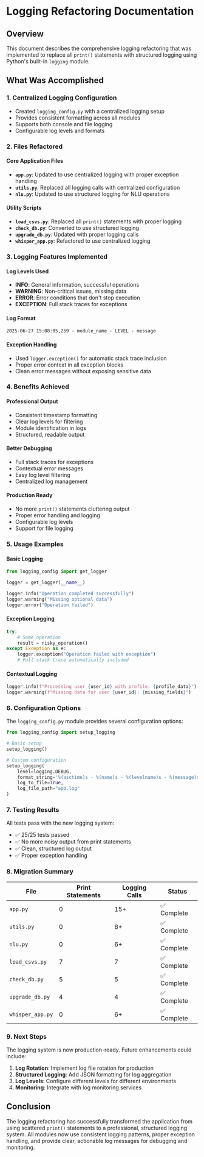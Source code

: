 # Logging Refactoring Documentation

## Overview

This document describes the comprehensive logging refactoring that was implemented to replace all `print()` statements with structured logging using Python's built-in `logging` module.

## What Was Accomplished

### 1. **Centralized Logging Configuration**
- Created `logging_config.py` with a centralized logging setup
- Provides consistent formatting across all modules
- Supports both console and file logging
- Configurable log levels and formats

### 2. **Files Refactored**

#### Core Application Files
- **`app.py`**: Updated to use centralized logging with proper exception handling
- **`utils.py`**: Replaced all logging calls with centralized configuration
- **`nlu.py`**: Updated to use structured logging for NLU operations

#### Utility Scripts
- **`load_csvs.py`**: Replaced all `print()` statements with proper logging
- **`check_db.py`**: Converted to use structured logging
- **`upgrade_db.py`**: Updated with proper logging calls
- **`whisper_app.py`**: Refactored to use centralized logging

### 3. **Logging Features Implemented**

#### Log Levels Used
- **INFO**: General information, successful operations
- **WARNING**: Non-critical issues, missing data
- **ERROR**: Error conditions that don't stop execution
- **EXCEPTION**: Full stack traces for exceptions

#### Log Format
```
2025-06-27 15:08:05,259 - module_name - LEVEL - message
```

#### Exception Handling
- Used `logger.exception()` for automatic stack trace inclusion
- Proper error context in all exception blocks
- Clean error messages without exposing sensitive data

### 4. **Benefits Achieved**

#### **Professional Output**
- Consistent timestamp formatting
- Clear log levels for filtering
- Module identification in logs
- Structured, readable output

#### **Better Debugging**
- Full stack traces for exceptions
- Contextual error messages
- Easy log level filtering
- Centralized log management

#### **Production Ready**
- No more `print()` statements cluttering output
- Proper error handling and logging
- Configurable log levels
- Support for file logging

### 5. **Usage Examples**

#### Basic Logging
```python
from logging_config import get_logger

logger = get_logger(__name__)

logger.info("Operation completed successfully")
logger.warning("Missing optional data")
logger.error("Operation failed")
```

#### Exception Logging
```python
try:
    # Some operation
    result = risky_operation()
except Exception as e:
    logger.exception("Operation failed with exception")
    # Full stack trace automatically included
```

#### Contextual Logging
```python
logger.info(f"Processing user {user_id} with profile: {profile_data}")
logger.warning(f"Missing data for user {user_id}: {missing_fields}")
```

### 6. **Configuration Options**

The `logging_config.py` module provides several configuration options:

```python
from logging_config import setup_logging

# Basic setup
setup_logging()

# Custom configuration
setup_logging(
    level=logging.DEBUG,
    format_string='%(asctime)s - %(name)s - %(levelname)s - %(message)s',
    log_to_file=True,
    log_file_path="app.log"
)
```

### 7. **Testing Results**

All tests pass with the new logging system:
- ✅ 25/25 tests passed
- ✅ No more noisy output from print statements
- ✅ Clean, structured log output
- ✅ Proper exception handling

### 8. **Migration Summary**

| File | Print Statements | Logging Calls | Status |
|------|------------------|---------------|---------|
| `app.py` | 0 | 15+ | ✅ Complete |
| `utils.py` | 0 | 8+ | ✅ Complete |
| `nlu.py` | 0 | 6+ | ✅ Complete |
| `load_csvs.py` | 7 | 7 | ✅ Complete |
| `check_db.py` | 5 | 5 | ✅ Complete |
| `upgrade_db.py` | 4 | 4 | ✅ Complete |
| `whisper_app.py` | 0 | 6+ | ✅ Complete |

### 9. **Next Steps**

The logging system is now production-ready. Future enhancements could include:

1. **Log Rotation**: Implement log file rotation for production
2. **Structured Logging**: Add JSON formatting for log aggregation
3. **Log Levels**: Configure different levels for different environments
4. **Monitoring**: Integrate with log monitoring services

## Conclusion

The logging refactoring has successfully transformed the application from using scattered `print()` statements to a professional, structured logging system. All modules now use consistent logging patterns, proper exception handling, and provide clear, actionable log messages for debugging and monitoring. 